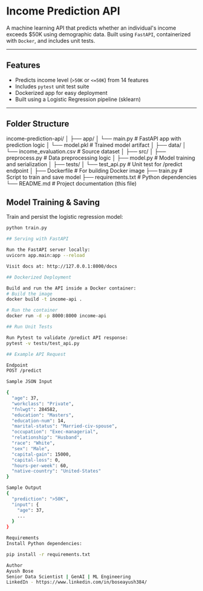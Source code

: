 # Income Prediction API

A machine learning API that predicts whether an individual's income exceeds $50K using demographic data. Built using `FastAPI`, containerized with `Docker`, and includes unit tests.

---

## Features

- Predicts income level (`>50K` or `<=50K`) from 14 features
- Includes `pytest` unit test suite
- Dockerized app for easy deployment
- Built using a Logistic Regression pipeline (sklearn)

---

## Folder Structure

income-prediction-api/
│
├── app/
│ └── main.py # FastAPI app with prediction logic
│ └── model.pkl # Trained model artifact
│
├── data/
│ └── income_evaluation.csv # Source dataset
│
├── src/
│ ├── preprocess.py # Data preprocessing logic
│ ├── model.py # Model training and serialization
│
├── tests/
│ └── test_api.py # Unit test for /predict endpoint
│
├── Dockerfile # For building Docker image
├── train.py # Script to train and save model
├── requirements.txt # Python dependencies
└── README.md # Project documentation (this file)

## Model Training & Saving

Train and persist the logistic regression model:

```bash
python train.py

## Serving with FastAPI

Run the FastAPI server locally:
uvicorn app.main:app --reload

Visit docs at: http://127.0.0.1:8000/docs

## Dockerized Deployment

Build and run the API inside a Docker container:
# Build the image
docker build -t income-api .

# Run the container
docker run -d -p 8000:8000 income-api

## Run Unit Tests

Run Pytest to validate /predict API response:
pytest -v tests/test_api.py

## Example API Request

Endpoint
POST /predict

Sample JSON Input

{
  "age": 37,
  "workclass": "Private",
  "fnlwgt": 284582,
  "education": "Masters",
  "education-num": 14,
  "marital-status": "Married-civ-spouse",
  "occupation": "Exec-managerial",
  "relationship": "Husband",
  "race": "White",
  "sex": "Male",
  "capital-gain": 15000,
  "capital-loss": 0,
  "hours-per-week": 60,
  "native-country": "United-States"
}

Sample Output
{
  "prediction": ">50K",
  "input": {
    "age": 37,
    ...
  }
}

Requirements
Install Python dependencies:

pip install -r requirements.txt

Author
Ayush Bose
Senior Data Scientist | GenAI | ML Engineering
LinkedIn - https://www.linkedin.com/in/boseayush384/

